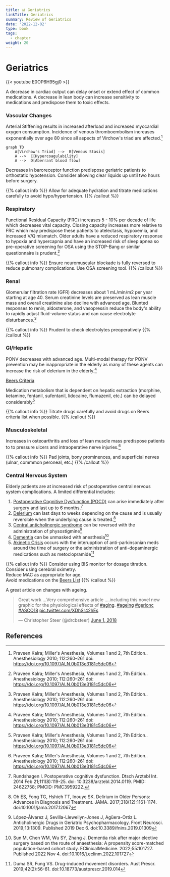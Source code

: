 ```yaml
---
title: 📊 Geriatrics
linkTitle: Geriatrics
summary: Review of Geriatrics
date: '2022-12-02'
type: book
tags:
  - chapter
weight: 20
---
```


# Geriatrics

{{< youtube E0OP6H95gj0 >}}

A decrease in cardiac output can delay onset or extend effect of common medications.  A decrease in lean body can increase sensitivity to medications and predispose them to toxic effects.

### Vascular Changes

Arterial Stiffening results in increased afterload and increased myocardial oxygen consumption.
Incidence of venous thromboembolism increases exponentially over age 80 since all aspects of Virchow's triad are affected.[^1]

```mermaid
graph TD
    A[Virchow's Triad] -->  B[Venous Stasis]
    A -->  C[Hypercoagulability]
    A -->  D[Aberrant blood flow]
```

Decreases in baroreceptor function predispose geriatric patients to orthostatic hypotension.  Consider allowing clear liquids up until two hours before surgery.

{{% callout info %}}
Allow for adequate hydration and titrate medications carefully to avoid hypo/hypertension.
{{% /callout %}}


### Respiratory

Functional Residual Capacity (FRC) increases 5 - 10% per decade of life which decreases vital capacity.  Closing capacity increases more relative to FRC which may predispose these patients to atelectasis, hypoxemia, and increased V/Q mismatch.  Older adults have a reduced respiratory response to hypoxia and hypercapnia and have an increased risk of sleep apnea so pre-operative screening for OSA using the STOP-Bang or similar questionnaire is prudent.[^1]

{{% callout info %}}
Ensure neuromuscular blockade is fully reversed to reduce pulmonary complications.
Use OSA screening tool.
{{% /callout %}}

### Renal

Glomerular filtration rate (GFR) decreases about 1 mL/min/m2 per year starting at age 40.  Serum creatinine levels are preserved as lean muscle mass and overall creatinine also decline with advanced age.  Blunted responses to renin, aldosterone, and vasopressin reduce the body's ability to rapidly adjust fluid-volume status and can cause electrolyte disturbances.[^1]

{{% callout info %}}
Prudent to check electrolytes preoperatively
{{% /callout %}}

### GI/Hepatic

PONV decreases with advanced age.  Multi-modal therapy for PONV prevention may be inappropriate in the elderly as many of these agents can increase the risk of delerium in the elderly.[^1]

[Beers Criteria](https://dcri.org/wp-content/uploads/2016/11/2012AGSBeersCriteriaCitations.pdf)

Medication metabolism that is dependent on hepatic extraction (morphine, ketamine, fentanil, sufentanil, lidocaine, flumazenil, etc.) can be delayed considerably[^1]

{{% callout info %}}
Titrate drugs carefully and avoid drugs on Beers criteria list when possible.
{{% /callout %}}

### Musculoskeletal

Increases in osteoarthritis and loss of lean muscle mass predispose patients to to pressure ulcers and intraoperative nerve injuries.[^1]

{{% callout info %}}
Pad joints, bony prominences,  and superficial nerves (ulnar, commmon peroneal, etc.)
{{% /callout %}}


### Central Nervous System

Elderly patients are at increased risk of postoperative central nervous system complications. A limited differential includes:  
1.  [Postoperative Cognitive Dysfunction (POCD)](https://www.ncbi.nlm.nih.gov/pmc/articles/PMC3959222/) can arise immediately after surgery and last up to 6 months.[^2]
2.  [Delerium](https://www.ncbi.nlm.nih.gov/pmc/articles/PMC5717753/) can last days to weeks depending on the cause and is usually reversible when the underlying cause is treated.[^3]
3.  [Central anticholinergic syndrome](https://www.ncbi.nlm.nih.gov/pmc/articles/PMC6908498/) can be reversed with the administration of physostigmine[^4]
4.  [Dementia](https://www.ncbi.nlm.nih.gov/pmc/articles/PMC9641180/) can be unmasked with anesthesia[^5]
5.  [Akinetic Crisis](https://www.ncbi.nlm.nih.gov/pmc/articles/PMC6478951/) occurs with the interupption of anti-parkinsonian meds around the time of surgery or the administration of anti-dopaminergic medications such as metoclopramide[^6]


{{% callout info %}}
Consider using BIS monitor for dosage titration.  
Consider using cerebral oximetry.  
Reduce MAC as appropriate for age.  
Avoid medications on the [Beers List](https://dcri.org/wp-content/uploads/2016/11/2012AGSBeersCriteriaCitations.pdf)
{{% /callout %}}

A great article on changes with ageing.

<blockquote class="twitter-tweet"><p lang="en" dir="ltr">Great work ...Very comprehensive article ....including this novel new graphic for the physiological effects of <a href="https://twitter.com/hashtag/aging?src=hash&amp;ref_src=twsrc%5Etfw">#aging</a>. <a href="https://twitter.com/hashtag/ageing?src=hash&amp;ref_src=twsrc%5Etfw">#ageing</a> <a href="https://twitter.com/hashtag/gerionc?src=hash&amp;ref_src=twsrc%5Etfw">#gerionc</a> <a href="https://twitter.com/hashtag/ASCO18?src=hash&amp;ref_src=twsrc%5Etfw">#ASCO18</a> <a href="https://t.co/XDhSr42hEs">pic.twitter.com/XDhSr42hEs</a></p>&mdash; Christopher Steer (@drcbsteer) <a href="https://twitter.com/drcbsteer/status/1002510376741851136?ref_src=twsrc%5Etfw">June 1, 2018</a></blockquote> <script async src="https://platform.twitter.com/widgets.js" charset="utf-8"></script>


## References

[^1]: Praveen Kalra; Miller's Anesthesia, Volumes 1 and 2, 7th Edition.. Anesthesiology 2010; 112:260–261 doi: https://doi.org/10.1097/ALN.0b013e3181c5dc06
[^2]: Rundshagen I. Postoperative cognitive dysfunction. Dtsch Arztebl Int. 2014 Feb 21;111(8):119-25. doi: 10.3238/arztebl.2014.0119. PMID: 24622758; PMCID: PMC3959222.
[^3]: Oh ES, Fong TG, Hshieh TT, Inouye SK. Delirium in Older Persons: Advances in Diagnosis and Treatment. JAMA. 2017;318(12):1161-1174. doi:10.1001/jama.2017.12067
[^4]: López-Álvarez J, Sevilla-Llewellyn-Jones J, Agüera-Ortiz L. Anticholinergic Drugs in Geriatric Psychopharmacology. Front Neurosci. 2019;13:1309. Published 2019 Dec 6. doi:10.3389/fnins.2019.01309
[^5]: Sun M, Chen WM, Wu SY, Zhang J. Dementia risk after major elective surgery based on the route of anaesthesia: A propensity score-matched population-based cohort study. EClinicalMedicine. 2022;55:101727. Published 2022 Nov 4. doi:10.1016/j.eclinm.2022.101727
[^6]: Duma SR, Fung VS. Drug-induced movement disorders. Aust Prescr. 2019;42(2):56-61. doi:10.18773/austprescr.2019.014